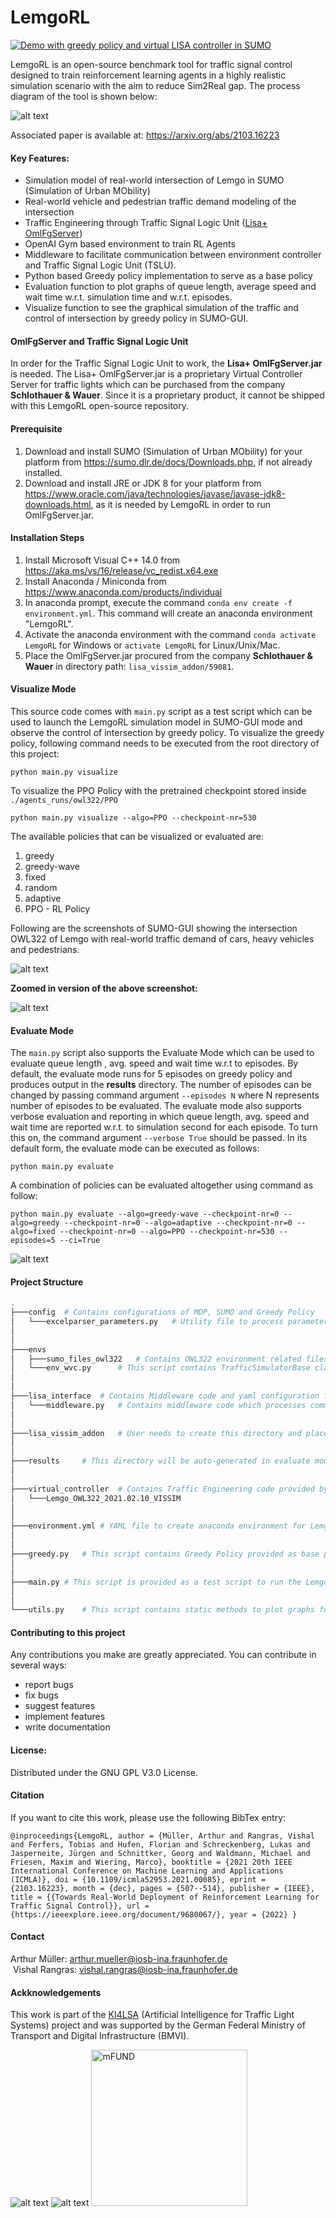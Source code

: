 # LemgoRL
[![Demo with greedy policy and virtual LISA controller in SUMO](https://img.youtube.com/vi/MNPH1k5h1-g/0.jpg)](https://www.youtube.com/watch?v=MNPH1k5h1-g)

LemgoRL is an open-source benchmark tool for traffic signal control designed to train reinforcement learning agents in a highly realistic simulation scenario with the aim to reduce Sim2Real gap. The process diagram of the tool is shown below:

![alt text](./process_diagram.png "Process Diagram")

Associated paper is available at: https://arxiv.org/abs/2103.16223

#### Key Features:

- Simulation model of real-world intersection of Lemgo in SUMO (Simulation of Urban MObility)
- Real-world vehicle and pedestrian traffic demand modeling of the intersection
- Traffic Engineering through Traffic Signal Logic Unit ([Lisa+ OmlFgServer](https://github.com/vishalrangras/LemgoRLTemp#omlfgserver-and-traffic-signal-logic-unit))
- OpenAI Gym based environment to train RL Agents
- Middleware to facilitate communication between environment controller and Traffic Signal Logic Unit (TSLU).
- Python based Greedy policy implementation to serve as a base policy
- Evaluation function to plot graphs of queue length, average speed and wait time w.r.t. simulation time and w.r.t. episodes.
- Visualize function to see the graphical simulation of the traffic and control of intersection by greedy policy in SUMO-GUI.

#### OmlFgServer and Traffic Signal Logic Unit

In order for the Traffic Signal Logic Unit to work, the **Lisa+ OmlFgServer.jar** is needed. The Lisa+ OmlFgServer.jar is a proprietary Virtual Controller Server for traffic lights which can be purchased from the company **Schlothauer & Wauer**. Since it is a proprietary product, it cannot be shipped with this LemgoRL open-source repository.

#### Prerequisite

1. Download and install SUMO (Simulation of Urban MObility) for your platform from https://sumo.dlr.de/docs/Downloads.php, if not already installed.
2. Download and install JRE or JDK 8 for your platform from https://www.oracle.com/java/technologies/javase/javase-jdk8-downloads.html, as it is needed by LemgoRL in order to run OmlFgServer.jar.

#### Installation Steps

1. Install Microsoft Visual C++ 14.0 from https://aka.ms/vs/16/release/vc_redist.x64.exe
2. Install Anaconda / Miniconda from https://www.anaconda.com/products/individual
3. In anaconda prompt, execute the command `conda env create -f environment.yml`. This command will create an anaconda environment "LemgoRL".
4. Activate the anaconda environment with the command `conda activate LemgoRL` for Windows or `activate LemgoRL` for Linux/Unix/Mac.
5. Place the OmlFgServer.jar procured from the company **Schlothauer & Wauer** in directory path: `lisa_vissim_addon/59081`.

#### Visualize Mode

This source code comes with `main.py` script as a test script which can be used to launch the LemgoRL simulation model in SUMO-GUI mode and observe the control of intersection by greedy policy. To visualize the greedy policy, following command needs to be executed from the root directory of this project:

`python main.py visualize`

To visualize the PPO Policy with the pretrained checkpoint stored inside `./agents_runs/owl322/PPO`

`python main.py visualize --algo=PPO --checkpoint-nr=530`

The available policies that can be visualized or evaluated are:

1. greedy
2. greedy-wave 
3. fixed 
4. random
5. adaptive
6. PPO - RL Policy

Following are the screenshots of SUMO-GUI showing the intersection OWL322 of Lemgo with real-world traffic demand of cars, heavy vehicles and pedestrians.

![alt text](./Lemgo-RL01.PNG "LemgoRL Model - 1")

**Zoomed in version of the above screenshot:**

![alt text](./Lemgo-RL02-wt.PNG "LemgoRL Model - 2")

#### Evaluate Mode

The `main.py` script also supports the Evaluate Mode which can be used to evaluate queue length , avg. speed and wait time w.r.t to episodes. By default, the evaluate mode runs for 5 episodes on greedy policy and produces output in the **results** directory. The number of episodes can be changed by passing command argument `--episodes N` where N represents number of episodes to be evaluated. The evaluate mode also supports verbose evaluation and reporting in which queue length, avg. speed and wait time are reported w.r.t. to simulation second for each episode. To turn this on, the command argument `--verbose True` should be passed. In its default form, the evaluate mode can be executed as follows:

`python main.py evaluate`

A combination of policies can be evaluated altogether using command as follow:

`python main.py evaluate --algo=greedy-wave --checkpoint-nr=0 --algo=greedy --checkpoint-nr=0 --algo=adaptive --checkpoint-nr=0 --algo=fixed --checkpoint-nr=0 --algo=PPO --checkpoint-nr=530 --episodes=5 --ci=True`

![alt text](./evaluation-sample.png "Evaluation Sample")

#### Project Structure

```bash
.
├───config	# Contains configurations of MDP, SUMO and Greedy Policy
│	└───excelparser_parameters.py	# Utility file to process parameters from xls files
│	
│
├───envs
│   ├───sumo_files_owl322	# Contains OWL322 environment related files i.e. SUMO Network file, Additional Files, Traffic Demand and Sumo Config file
│   └───env_wvc.py		# This script contains TrafficSimulatorBase class which inherits OpenAI Gym Environment			 				
│
│
├───lisa_interface	# Contains Middleware code and yaml configuration file
│   └───middleware.py	# Contains middleware code which processes communication between environment controller and TSLU
│
│
├───lisa_vissim_addon	# User needs to create this directory and place OmlFgServer.jar in this directory
│
│
├───results		# This directory will be auto-generated in evaluate mode and will contain evaluation results
│
│ 
├───virtual_controller	# Contains Traffic Engineering code provided by Stuhrenberg GmbH
│   └───Lemgo_OWL322_2021.02.10_VISSIM
│
│
├───environment.yml	# YAML file to create anaconda environment for LemgoRL code execution
│
│
├───greedy.py	# This script contains Greedy Policy provided as base policy
│
│
├───main.py	# This script is provided as a test script to run the LemgoRL environment simulation in visualize and evaluate mode.
│
│
└───utils.py	# This script contains static methods to plot graphs for evaluation mode.
```

[//]: <> (#### Using the OWL322 Environment)


#### Contributing to this project
Any contributions you make are greatly appreciated.
You can contribute in several ways:
- report bugs
- fix bugs
- suggest features
- implement features
- write documentation

#### License:
Distributed under the GNU GPL V3.0 License.

#### Citation
If you want to cite this work, please use the following BibTex entry:

`
@inproceedings{LemgoRL,
author = {Müller, Arthur and Rangras, Vishal and Ferfers, Tobias and Hufen, Florian and Schreckenberg, Lukas and Jasperneite, Jürgen and Schnittker, Georg and Waldmann, Michael and Friesen, Maxim and Wiering, Marco},
booktitle = {2021 20th IEEE International Conference on Machine Learning and Applications (ICMLA)},
doi = {10.1109/icmla52953.2021.00085},
eprint = {2103.16223},
month = {dec},
pages = {507--514},
publisher = {IEEE},
title = {{Towards Real-World Deployment of Reinforcement Learning for Traffic Signal Control}},
url = {https://ieeexplore.ieee.org/document/9680067/},
year = {2022}
}
`


#### Contact
Arthur Müller: arthur.mueller@iosb-ina.fraunhofer.de   
&nbsp;Vishal Rangras: vishal.rangras@iosb-ina.fraunhofer.de

#### Ackknowledgements
This work is part of the [KI4LSA](https://www.iosb-ina.fraunhofer.de/de/geschaeftsbereiche/maschinelles-lernen/forschungsthemen-und-projekte/projekt-KI4LSA.html) 
(Artificial Intelligence for Traffic Light Systems) 
project and was supported by the 
German Federal Ministry of Transport and Digital Infrastructure (BMVI).

![alt text](./Logo_KI4LSA.png)
![alt text](./Logo_BMVI.jpg)
<img src="Logo_mFUND_sRGB.PNG" alt="mFUND" width="250"/>




